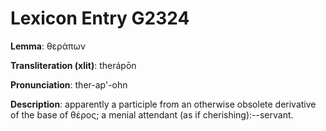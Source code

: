 # Lexicon Entry G2324

**Lemma**: θεράπων

**Transliteration (xlit)**: therápōn

**Pronunciation**: ther-ap'-ohn

**Description**:
apparently a participle from an otherwise obsolete derivative of the base of θέρος; a menial attendant (as if cherishing):--servant.
